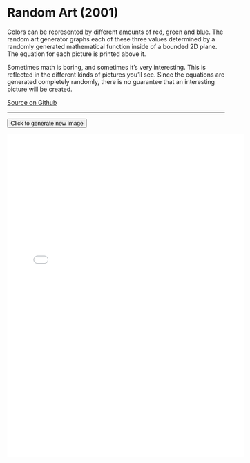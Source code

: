 # Random Art (2001)

Colors can be represented by different amounts of red, green and blue. The random art generator graphs each of these three values determined by a randomly generated mathematical function inside of a bounded 2D plane. The equation for each picture is printed above it.

Sometimes math is boring, and sometimes it’s very interesting. This is reflected in the different kinds of pictures you’ll see. Since the equations are generated completely randomly, there is no guarantee that an interesting picture will be created.

[Source on Github](https://github.com/jmfieldman/Old-Projects/tree/master/Random%20Art)

<hr/>

<button onclick="document.getElementById('randartiframe').src = document.getElementById('randartiframe').src;">Click to generate new image</button>

<div style="clear: both"></div>

<iframe id="randartiframe" seamless="seamless" frameBorder="0" scrolling="no" align="left" src="/files/rartiframe.php" width="550" height="750"></iframe>

<div style="clear: both"></div>
